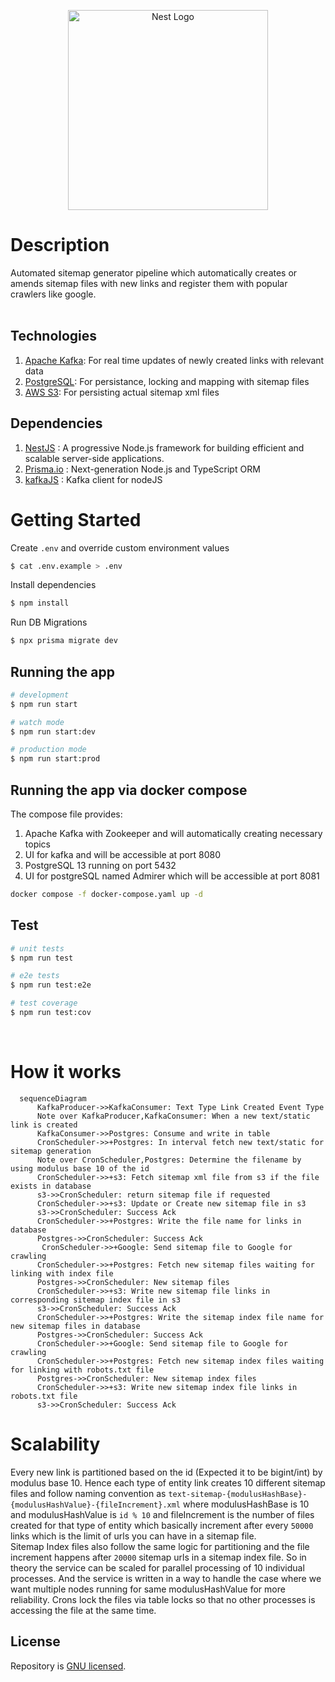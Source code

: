 <p align="center">
  <a href="http://nestjs.com/" target="blank"><img src="https://nestjs.com/img/logo_text.svg" width="320" alt="Nest Logo" /></a>
</p>

# Description

Automated sitemap generator pipeline which automatically creates or amends sitemap files with new links and register them with popular crawlers like google.
<br/>
<br/>

## Technologies

1. [Apache Kafka](https://kafka.apache.org/): For real time updates of newly created links with relevant data
2. [PostgreSQL](https://www.postgresql.org/): For persistance, locking and mapping with sitemap files
3. [AWS S3](https://aws.amazon.com/s3/): For persisting actual sitemap xml files

## Dependencies

1. [NestJS](https://docs.nestjs.com/) : A progressive Node.js framework for building efficient and scalable server-side applications.
2. [Prisma.io](https://www.prisma.io/docs/getting-started) : Next-generation Node.js and TypeScript ORM
3. [kafkaJS](https://kafka.js.org/docs/getting-started) : Kafka client for nodeJS

# Getting Started

Create `.env` and override custom environment values

```bash
$ cat .env.example > .env
```

Install dependencies

```bash
$ npm install
```

Run DB Migrations

```bash
$ npx prisma migrate dev
```

## Running the app

```bash
# development
$ npm run start

# watch mode
$ npm run start:dev

# production mode
$ npm run start:prod
```

## Running the app via docker compose

The compose file provides:

1. Apache Kafka with Zookeeper and will automatically creating necessary topics
2. UI for kafka and will be accessible at port 8080
3. PostgreSQL 13 running on port 5432
4. UI for postgreSQL named Admirer which will be accessible at port 8081

```bash
docker compose -f docker-compose.yaml up -d
```

## Test

```bash
# unit tests
$ npm run test

# e2e tests
$ npm run test:e2e

# test coverage
$ npm run test:cov
```

<br/>

# How it works

```mermaid
  sequenceDiagram
      KafkaProducer->>KafkaConsumer: Text Type Link Created Event Type
      Note over KafkaProducer,KafkaConsumer: When a new text/static link is created
      KafkaConsumer->>Postgres: Consume and write in table
      CronScheduler->>+Postgres: In interval fetch new text/static for sitemap generation
      Note over CronScheduler,Postgres: Determine the filename by using modulus base 10 of the id
      CronScheduler->>+s3: Fetch sitemap xml file from s3 if the file exists in database
      s3->>CronScheduler: return sitemap file if requested
      CronScheduler->>+s3: Update or Create new sitemap file in s3
      s3->>CronScheduler: Success Ack
      CronScheduler->>+Postgres: Write the file name for links in database
      Postgres->>CronScheduler: Success Ack
       CronScheduler->>+Google: Send sitemap file to Google for crawling
      CronScheduler->>+Postgres: Fetch new sitemap files waiting for linking with index file
      Postgres->>CronScheduler: New sitemap files
      CronScheduler->>+s3: Write new sitemap file links in corresponding sitemap index file in s3
      s3->>CronScheduler: Success Ack
      CronScheduler->>+Postgres: Write the sitemap index file name for new sitemap files in database
      Postgres->>CronScheduler: Success Ack
      CronScheduler->>+Google: Send sitemap file to Google for crawling
      CronScheduler->>+Postgres: Fetch new sitemap index files waiting for linking with robots.txt file
      Postgres->>CronScheduler: New sitemap index files
      CronScheduler->>+s3: Write new sitemap index file links in robots.txt file
      s3->>CronScheduler: Success Ack
```

# Scalability

Every new link is partitioned based on the id (Expected it to be bigint/int) by modulus base 10.
Hence each type of entity link creates 10 different sitemap files and follow naming convention as `text-sitemap-{modulusHashBase}-{modulusHashValue}-{fileIncrement}.xml` where modulusHashBase is 10 and modulusHashValue is `id % 10` and fileIncrement is the number of files created for that type of entity which basically increment after every `50000` links which is the limit of urls you can have in a sitemap file. <br>
Sitemap Index files also follow the same logic for partitioning and the file increment happens after `20000` sitemap urls in a sitemap index file.
So in theory the service can be scaled for parallel processing of 10 individual processes. And the service is written in a way to handle the case where we want multiple nodes running for same modulusHashValue for more reliability. Crons lock the files via table locks so that no other processes is accessing the file at the same time.

## License

Repository is [GNU licensed](LICENSE).
